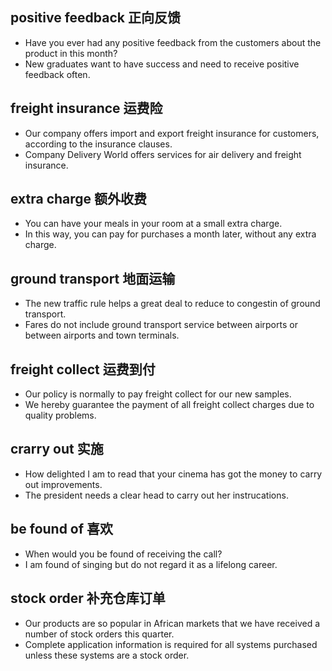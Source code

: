 ## positive feedback 正向反馈
* Have you ever had any positive feedback from the customers about the product in this month?
* New graduates want to have success and need to receive positive feedback often.

## freight insurance 运费险
* Our company offers import and export freight insurance for customers, according to the insurance clauses.
* Company Delivery World offers services for air delivery and freight insurance.

## extra charge 额外收费
* You can have your meals in your room at a small extra charge.
* In this way, you can pay for purchases a month later, without any extra charge.

## ground transport 地面运输
* The new traffic rule helps a great deal to reduce to congestin of ground transport.
* Fares do not include ground transport service between airports or between airports and town terminals.

## freight collect 运费到付
* Our policy is normally to pay freight collect for our new samples.
* We hereby guarantee the payment of all freight collect charges due to quality problems.

## crarry out 实施
* How delighted I am to read that your cinema has got the money to carry out improvements.
* The president needs a clear head to carry out her instrucations.

## be found of 喜欢
* When would you be found of receiving the call?
* I am found of singing but do not regard it as a lifelong career.

## stock order 补充仓库订单
* Our products are so popular in African markets that we have received a number of stock orders this quarter.
* Complete application information is required for all systems purchased unless these systems are a stock order.
